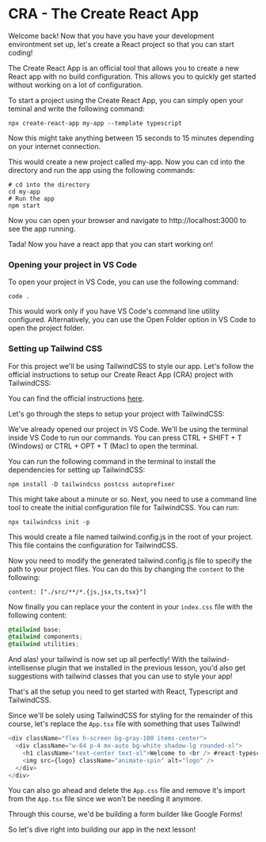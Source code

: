 # CRA - The Create React App

Welcome back! Now that you have you have your development environtment set up, let's create a React project so that you can start coding!

The Create React App is an official tool that allows you to create a new React app with no build configuration. This allows you to quickly get started without working on a lot of configuration.

To start a project using the Create React App, you can simply open your teminal and write the following command:

```
npx create-react-app my-app --template typescript
```

Now this might take anything between 15 seconds to 15 minutes depending on your internet connection.

This would create a new project called my-app. Now you can cd into the directory and run the app using the following commands:

```
# cd into the directory
cd my-app
# Run the app
npm start
```

Now you can open your browser and navigate to http://localhost:3000 to see the app running.

Tada! Now you have a react app that you can start working on!

### Opening your project in VS Code

To open your project in VS Code, you can use the following command:

```
code .
```

This would work only if you have VS Code's command line utility configured. Alternatively, you can use the Open Folder option in VS Code to open the project folder.

### Setting up Tailwind CSS

For this project we'll be using TailwindCSS to style our app. Let's follow the official instructions to setup our Create React App (CRA) project with TailwindCSS:

You can find the official instructions [here](https://tailwindcss.com/docs/guides/create-react-app).

Let's go through the steps to setup your project with TailwindCSS:

We've already opened our project in VS Code. We'll be using the terminal inside VS Code to run our commands. You can press CTRL + SHIFT + T (Windows) or CTRL + OPT + T (Mac) to open the terminal.

You can run the following command in the terminal to install the dependencies for setting up TailwindCSS:

```
npm install -D tailwindcss postcss autoprefixer
```

This might take about a minute or so. Next, you need to use a command line tool to create the initial configuration file for TailwindCSS. You can run:

```
npx tailwindcss init -p
```

This would create a file named tailwind.config.js in the root of your project. This file contains the configuration for TailwindCSS.

Now you need to modify the generated tailwind.config.js file to specify the path to your project files. You can do this by changing the `content` to the following:
```
content: ["./src/**/*.{js,jsx,ts,tsx}"]
```

Now finally you can replace your the content in your `index.css` file with the following content:

```css
@tailwind base;
@tailwind components;
@tailwind utilities;
```

And alas! your tailwind is now set up all perfectly! With the tailwind-intellisense plugin that we installed in the previous lesson, you'd also get suggestions with tailwind classes that you can use to style your app!

That's all the setup you need to get started with React, Typescript and TailwindCSS. 

Since we'll be solely using TailwindCSS for styling for the remainder of this course, let's replace the `App.tsx` file with something that uses Tailwind! 


```js
<div className="flex h-screen bg-gray-100 items-center">
  <div className="w-64 p-4 mx-auto bg-white shadow-lg rounded-xl">
    <h1 className="text-center text-xl">Welcome to <br /> #react-typescript with #tailwindcss </h1>
    <img src={logo} className="animate-spin" alt="logo" />
  </div>
</div>
```

You can also go ahead and delete the `App.css` file and remove it's import from the `App.tsx` file since we won't be needing it anymore.

<!-- Open Google Forms to explain what we're building -->

Through this course, we'd be building a form builder like Google Forms!

So let's dive right into building our app in the next lesson!

